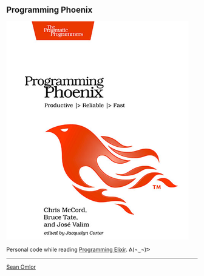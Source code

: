 ## Programming Phoenix

[![Book cover](book-cover.jpg)](https://pragprog.com/book/phoenix/programming-phoenix)

Personal code while reading [Programming Elixir](https://pragprog.com/book/phoenix/programming-phoenix). ᕕ(¬ ͜ ¬)ᕗ

---
[Sean Omlor](http://seanomlor.com)
